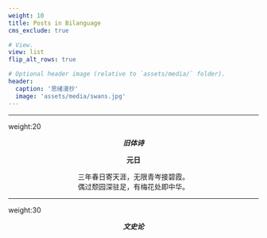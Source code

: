 ```yaml
---
weight: 10
title: Posts in Bilanguage
cms_exclude: true

# View.
view: list
flip_alt_rows: true

# Optional header image (relative to `assets/media/` folder).
header:
  caption: '思绪漫抄'
  image: 'assets/media/swans.jpg'
---
```


---
weight:20
**<center> _旧体诗_ </center>**


**<center> 元日 </center>**

<center> 三年春日寄天涯，无限青岑接碧霞。 </center>

<center> 偶过颓园深驻足，有梅花处即中华。 </center>

---
weight:30
***<center> 文史论 </center>***
